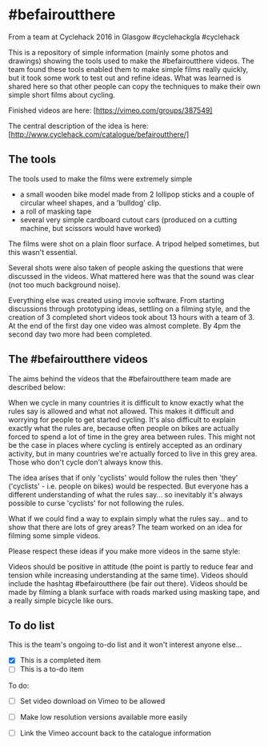 # \#befairoutthere
From a team at Cyclehack 2016 in Glasgow \#cyclehackgla \#cyclehack

This is a repository of simple information (mainly some photos and drawings) showing the tools used to make the \#befairoutthere videos. The team found these tools enabled them to make simple films really quickly, but it took some work to test out and refine ideas. What was learned is shared here so that other people can copy the techniques to make their own simple short films about cycling. 

Finished videos are here: [https://vimeo.com/groups/387549]

The central description of the idea is here: [http://www.cyclehack.com/catalogue/befairoutthere/]

## The tools

The tools used to make the films were extremely simple 
- a small wooden bike model made from 2 lollipop sticks and a couple of circular wheel shapes, and a 'bulldog' clip. 
- a roll of masking tape
- several very simple cardboard cutout cars (produced on a cutting machine, but scissors would have worked)

The films were shot on a plain floor surface. A tripod helped sometimes, but this wasn't essential. 

Several shots were also taken of people asking the questions that were discussed in the videos. What mattered here was that the sound was clear (not too much background noise).

Everything else was created using imovie software. From starting discussions through prototyping ideas, settling on a filming style, and the creation of 3 completed short videos took about 13 hours with a team of 3. At the end of the first day one video was almost complete. By 4pm the second day two more had been completed.

## The \#befairoutthere videos

The aims behind the videos that the \#befairoutthere team made are described below:

When we cycle in many countries it is difficult to know exactly what the rules say is allowed and what not allowed. This makes it difficult and worrying for people to get started cycling. It's also difficult to explain exactly what the rules are, because often people on bikes are actually forced to spend a lot of time in the grey area between rules. This might not be the case in places where cycling is entirely accepted as an ordinary activity, but in many countries we're actually forced to live in this grey area. Those who don't cycle don't always know this.

The idea arises that if only 'cyclists' would follow the rules then 'they' ('cyclists' - i.e. people on bikes) would be respected. But everyone has a different understanding of what the rules say... so inevitably it's always possible to curse 'cyclists' for not following the rules.

What if we could find a way to explain simply what the rules say... and to show that there are lots of grey areas? The team worked on an idea for filming some simple videos. 

Please respect these ideas if you make more videos in the same style:

Videos should be positive in attitude (the point is partly to reduce fear and tension while increasing understanding at the same time).
Videos should include the hashtag #befairoutthere (be fair out there).
Videos should be made by filming a blank surface with roads marked using masking tape, and a really simple bicycle like ours.

## To do list

This is the team's ongoing to-do list and it won't interest anyone else...

- [x] This is a completed item
- [ ] This is a to-do item

To do:
- [ ] Set video download on Vimeo to be allowed
- [ ] Make low resolution versions available more easily
- [ ] Link the Vimeo account back to the catalogue information
 

